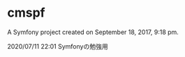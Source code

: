 cmspf
=====

A Symfony project created on September 18, 2017, 9:18 pm.


2020/07/11 22:01
Symfonyの勉強用
